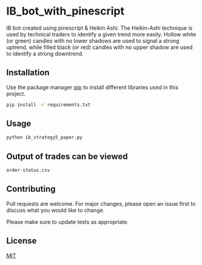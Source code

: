 # IB_bot_with_pinescript

IB bot created using pinescript & Heikin Ashi. The Heikin-Ashi technique is used by technical traders to identify a given trend more easily. Hollow white (or green) candles with no lower shadows are used to signal a strong uptrend, while filled black (or red) candles with no upper shadow are used to identify a strong downtrend.

## Installation

Use the package manager [pip](https://pip.pypa.io/en/stable/) to install different libraries used in this project.

```bash
pip install -r requirements.txt
```

## Usage

```python
python ib_strategy5_paper.py 
```
## Output of trades can be viewed

```python
order-status.csv
```

## Contributing

Pull requests are welcome. For major changes, please open an issue first
to discuss what you would like to change.

Please make sure to update tests as appropriate.

## License

[MIT](https://choosealicense.com/licenses/mit/)
